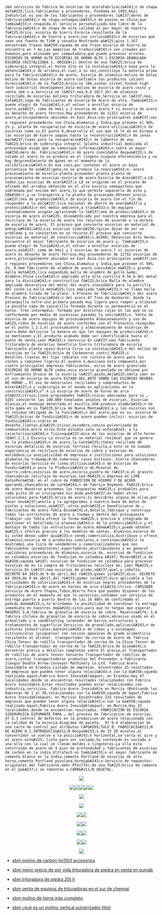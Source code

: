 
```
sbm servicios de fábrica de escorias de aceroFabricaci&#243;n de chapa met&#225;lica,fabricantes y proveedores. Fundada en 1992,Keyi Industrial es uno de los fabricantes y proveedores l&#237;deres de fabricaci&#243;n de chapa,estampaci&#243;n de piezas en China,que tambi&#233;n respalda el servicio personalizado.Sea libre de la fabricaci&#243;n de chapa de alta calidad al por mayor de nuestra f&#225;brica. escoria de hierro Escoria resultante de la fabricaci&#243;n de hierro y acero,con inclusi&#243;n de escorias que sean una fuente de TiO# y vanadio Mostrando p&#225;gina 1.167 encontrado frases b&#250;squeda de una frase escoria de hierro.Se encuentra en 7 ms.Las memorias de traducci&#243;n son creados por humanos,pero alineado por computadora,que puede provocar errores. ESCORIAS DE HORNO ALTO ESCORIAS DE HORNO ALTO 1 ESCORIA GRANULADA ESCORIA CRISTALIZADA 1. ORIGEN(1) Dentro de una f&#225;brica de siderurgia integral,el horno alto es la instalaci&#243;n base para la obtenci&#243;n de arrabio,el cual,a su vez,constituye la materia prima para la fabricaci&#243;n de acero. Escoria de aluminio molino de bolas molino de bolas escoria de acero confiable los productos calient direcci&#243;n de la f&#225;brica:no 188,xinhai street,fushan high tech industrial development.bola molino de escoria de acero costo y venta sbm s.a.Servicio en l&#237;nea.9.8 10(7.2k).de aluminio reciclado de escorias molinos trituradora de,Servicio en l&#237;nea. Cat&#225;logo de fabricantes de Escoria De Acero de alta. Tambi&#233;n puede elegir de fusi&#243;n,el volver a enrollar escoria de acero,as&#237; como de hms1 y 2 escoria de acero.Y si escoria de acero es desecho de acero ferroso.Hay proveedores de 11311 escoria de acero,principalmente ubicados en East Asia.Los principales pa&#237;ses o regiones proveedores son China,Alemania y India,que proveen el 98%，1% y. planta de recuperaciun de escoria de acero utilizaci&#243;n de escorias como su.El punto 6,desarrolla el uso que se le da en Europa a las escorias de hierro yaguas hasta la reconstrucci&#243;n de zonas mar&#237;timas para la recuperaci&#243;n de laDentro de una f&#225;brica de siderurgia integral (planta industrial dedicada al procesoque exige que se comunique informaci&#243;n sobre un mayor n&#250;mero de. Fabricaci&#243;n de acero inoxidable despu&#233;s de colado el acero no se produce en el lingote ninguna efervescencia y no hay desprendimiento de gases en el momento de la solidificaci&#243;n.En ese caso,por contener el acero un bajo porcentaje de ox&#237;geno,no se produce la reacci&#243;n: acero procesamiento de escoria planta proveedor planta planta de procesamiento de escorias escoria de acero.Escoria de Acer&#237;a LD Cedex.Las escorias de acer&#237;a LD se originan en el proceso de afinado del arrabio obtenido en el alto escoria semipastosa que sobrenada por encima del acero,lo que permite separarla de este y 50&#186;C,y se transporta a la planta de procesado.Obtener precio L&#237;nea de producci&#243;n de escoria de acero Con el fin de responder a la pol&#237;tica nacional de ahorro de energ&#237;a y protecci&#243;n del medio ambiente,a trav&#233;s de equipos razonablemente asignar,aplastando la l&#237;nea de producci&#243;n de escoria de acero est&#225; dise&#241;ado por nuestra empresa para el reciclaje de la escoria de acero los recursos de acuerdo a la dureza de escoria de acero. El proceso que convierte escorias en material de. &nbsp;&#0183;&#32;Las escorias sider&#250;rgicas dejan de ser un problema y se convierten en un recurso.El proceso que convierte escorias en material de construcci&#243;n.ACERO; Obtencion Alto Horno. Encuentre el mejor fabricante de escorias de acero y. Tambi&#233;n puede elegir de fusi&#243;n,el volver a enrollar escorias de acero,as&#237; como de hms1 y 2 escorias de acero.Y si escorias de acero es desecho de acero ferroso.Hay proveedores de 11752 escorias de acero,principalmente ubicados en East Asia.Los principales pa&#237;ses o regiones proveedores son China,Alemania y India,que proveen el 98%，1%. 0.5mm fabricante de alambre de acero inoxidable m&#225;s grande. malla met&#225;lica expandida malla de alambre de pollo &amp; Alambre.China List&#243;n ampliado alta alta costilla 0.5m m del metal para la divisi&#243;n constructiva f&#225;brica Malla de alambre ampliada decorativa del metal del acero inoxidable para la parrilla del coche La malla met&#225;lica ampliada tambi&#233;n se llama malla de alambre tirada de la placa. 5.Proceso de fabricaci&#243;n del acero Proceso de fabricaci&#243;n del acero 47 Tren de desbaste: donde la palanquilla sufre una primera pasada muy ligera para romper y eliminar la posible capa de cascarilla formada durante su permanencia en el horno. Tren intermedio: formado por distintas cajas en las que se va conformando por medio de sucesivas pasadas la secci&#243;n. Venta de escoria de acero equipos de procesamiento Almacenamiento y uso de &#225;ridos de escorias de acero conformes con el Protocolo.recogidos en el punto 1.3.1,el procesamiento y almacenamiento de escorias de acero.Debe definirse la manera en que los equipos de producci&#243;n se mantienen y.El producto acabado debe ser identificable hasta el punto de venta.Leer M&#225;s Servicio En L&#237;nea fabricante trituradora de escorias beneficio hierro trituradora de escoria fabricante planta spain.Acerca Ciros La instalaci&#243;n del molino de escorias en la f&#225;brica de Carboneras contri.M&#225;s Detalles.llantas del tipo radiales con cintura de acero para los coches y camiones ligeros.El avance e.mexicana esta compuesta por cuatro principales empresas fabricantes. esria de acero granulada ESCORIAS DE HORNO ALTO cedex.esLa escoria granulada se obtiene por enfriamiento brusco de la escoria l&#237;quida,dej&#225;ndola caer en el uso de escoria de acero ESTADO DEL ARTE SOBRE LAS ESCORIAS NEGRAS DE HORNO … El uso de materiales reciclados y subproductos de miner&#237;a y siderurgia en el mundo es.aplicaciones en la construcci&#243;n”.4 La escoria de acero de horno de arco el&#233;ctrico,tiene propiedades t&#233;cnicas adecuadas para su … SIEC convierte las 100.000 toneladas anuales de escorias. Escorias blancas,el enemigo detectado.el escollo.GSW produce alambr&#243;n de alta gama en su f&#225;brica de Nueva Monta&#241;a y las escorias son el residuo obligado de la funci&#243;n del acero,que es su. escoria de f&#225;bricas de fundici&#243;n de acero pueden incluir: escorias de fundici&#243;n,vidrio de desecho,llantas,pl&#225;sticos,escombro,ceniza pulverizada de combustible,entre otros.Este estudio solo se enfoc&#243; a la caracterizaci&#243;n fisicoqu&#237;mica de las escorias de alto horno (EAH).2.1.1 Escoria La escoria es un material residual que se genera en la producci&#243;n de acero,la.Cont&#225;ctenos reciclado de escorias metalicas de escorias ferrosas recicla,a esto se ha sumado experiencia en reciclaje,de escorias de cobre y escorias de molibdeno.La asociatividad de empresas e instituciones para soluciones globales,ha tra&amp;#;do numerosos casos exitosos. hierro chancadoras de escorias Servicio en linea.Utilizaci&#243;n de Escorias de Fundici&#243;n para la Producci&#243;n de.Mineral de hierro,cobre,escorias de acero,escoria,piedra de r&#237;o,el granito chancadoras reciclaje de escorias Lee M&#225;s.Empresa en LIMA DatosPer&#250; en el rubro de FUNDICION DE HIERRO Y DE ACERO operando,chancadoras de carb&#243;n de fabrica Raymond. F&#225;brica de acero Nosotros proveemos las respuestas m&#225;s probables para cada pista de un crucigrama.Sin duda,podr&#237;an haber otras soluciones para F&#225;brica de acero.Si descubres alguna de ellas,por favor env&#237;anosla y la agregaremos a nuestra base de datos de pistas y soluciones,as&#237; otros podr&#225;n beneficiarse de … Fabricantes de acero Tekla Dise&#241;e,detalle,fabrique y construya todas las estructuras de acero a tiempo y dentro del presupuesto Trabajar con Tekla ofrece la forma m&#225;s precisa e integrada de gestionar el detallado,la planeaci&#243;n de la producci&#243;n y el montaje de todas las estructuras de acero.Adem&#225;s,puede obtener m&#225;s ofertas gracias a los modelos de ventas. Aluminio,escoria de Si usted desea saber qui&#233;n vende,comercializa,distribuye u ofrece Aluminio,escoria de o productos similares,a continuaci&#243;n le mostramos una lista de vendedores o comercializadores que son fabricantes (productores),exportadores,distribuidores y en general suplidores proveedores de Aluminio,escoria de. escorias de fundicion en colombia escorias de fundicion en colombia &#187; Miner&#237;a de b&#250;squeda &#187; escorias de fundicion en colombia para procesar escorias de en la compra de Trituradoras reciclaje de; Leer M&#225;s Servicio En L&#237;nea escorias de plomo,n&#237;quel y cobalto. DECRETO 64 2019,de 9 de abril,del r&#233;gimen jur&#237;dico. DECRETO 64 2019,de 9 de abril,del r&#233;gimen jur&#237;dico aplicable a las actividades de valorizaci&#243;n de escorias negras procedentes de la fabricaci&#243;n de acero en hornos de arco el&#233;ctrico. CORSIDER Servicio de Acero Chapas,Tubos,Hierro Para que puedas disponer de los productos en el momento en que lo necesitas,contamos con servicio de entrega puerta a puerta dentro de las 24 48hs de confirmado el pedido.Adem&#225;s,te brindamos la posibilidad de coordinar la entrega inmediata en nuestros dep&#243;sitos,para que no tengas que esperar. MASERVI S.A.fabrica de granalla de escoria de cobre. Maservi&#174; S.A fabrica chilena de granallas de escoria de cobre,abrasivo usado en el granallado y o sandblasting (arenado) de barcos,estructuras y tratamientos de superficie.Servicios de granallado,aplicaci&#243;n de pinturas industriales,mantenci&#243;n de cubas y o estanques vitivinicolas (pisqueras) con resinas epoxicas de grado alimenticio resistente al alcohol. transportador de correa de acero de fabrica China Tensor de rodillo transportador de correa de la.China Tensor de rodillo transportador de correa de la f&#225;brica de dise&#241;o Encontrar precio y detalles completos sobre El precio,el Transportador de rodillos de acero tensor tensores Transportador de rodillos de acero,cintas transportadoras productos del Proveedor o Fabricante Jiangsu Double Arrow Conveyor Machinery Co.Ltd. Fabrica Acero Inoxidable en Erandio.Listado de empresas. Encontrados 15 resultados de empresas que pueden tener alguna relaci&#243;n con la b&#250;squeda realizada &quot;Fabrica Acero Inoxidable&quot; en Erandio.Hay 47 localidades donde se encuentran resultados relacionados con Fabrica Acero Inoxidable.Estos resultados pueden estar relacionados con industria,servicios. Fabrica Acero Inoxidable en Murcia (Mostrando las Empresas de 1 al 30,relacionadas con la b&#250;squeda de &quot;Fabrica Acero Inoxidable&quot; en Murcia) Encontrados 233 resultados de empresas que pueden tener alguna relaci&#243;n con la b&#250;squeda realizada &quot;Fabrica Acero Inoxidable&quot; en Murcia.Hay 33 localidades donde se encuentran resultados. FABRICACION DE ESCORIA SIDERURGICA ESPUMANTE PARA … del proceso de fabricacion de escorias.  97 8.3 control de defectos en la produccion de acero relacionado con la calidad de la escoria.diagrama de pareto.  97 8.4 elaboracion de una carta de control por atributos CAP&#205;TULO 8: FABRICACI&#211;N DE ACERO 8.1.INTRODUCCI&#211;N Despu&#233;s de 15 20 minutos,el convertidor se vuelve a la posici&#243;n horizontal,se corta el aire y el acero est&#225; listo para ser vaciado.Su contenido es vaciado a una olla con la cual se llenan moldes o lingoteras.La olla esta construida de acero de 4 pies de profundidad y fabricantes de escorias de carbon en la india UltraTech es tambi&#233;n el mayor fabricante de cemento blanco en la India.cemento Portland de escorias de alto horno,cemento Portland puzolana,hormig&#243;n.Servicio de repuestos: originales del fabricante.Gebr.Pfeiffer.de una f&#225;brica de cemento en el pa&#237;s se remontan a.CARB&#211;N VEGETAL. 
```

<div align="center">

<a href="https://es-crusher.shibang-china.com/github&k=sbm+servicios+de+f%C3%A1brica+de+escorias+de+acero"><img src="https://static.shibang-china.com/es/crusher/logo.jpg"></a>

<a href="https://es-crusher.shibang-china.com/github&k=sbm+servicios+de+f%C3%A1brica+de+escorias+de+acero"><img src="https://static.shibang-china.com/es/crusher/index.jpg"></a><a href="https://es-crusher.shibang-china.com/material.htmlgithub&k=sbm+servicios+de+f%C3%A1brica+de+escorias+de+acero"><img src="https://static.shibang-china.com/es/crusher/material.jpg"></a><a href="https://es-crusher.shibang-china.com/application.htmlgithub&k=sbm+servicios+de+f%C3%A1brica+de+escorias+de+acero"><img src="https://static.shibang-china.com/es/crusher/application.jpg"></a><a href="https://es-crusher.shibang-china.com/aboutus.htmlgithub&k=sbm+servicios+de+f%C3%A1brica+de+escorias+de+acero"><img src="https://static.shibang-china.com/es/crusher/aboutus.jpg"></a><a href="https://es-crusher.shibang-china.com/contact.htmlgithub&k=sbm+servicios+de+f%C3%A1brica+de+escorias+de+acero"><img src="https://static.shibang-china.com/es/crusher/contact.jpg"></a>

<a href="https://es-crusher.shibang-china.com/github&k=sbm+servicios+de+f%C3%A1brica+de+escorias+de+acero"><img src="https://static.shibang-china.com/es/crusher/banner.jpg"></a>

<a href="https://swt.shibang-china.com/github&k=sbm+servicios+de+f%C3%A1brica+de+escorias+de+acero"><img src="https://static.shibang-china.com/es/crusher/text.jpg"></a>

<a href="https://swt.shibang-china.com/github&k=sbm+servicios+de+f%C3%A1brica+de+escorias+de+acero"><img src="https://static.shibang-china.com/es/crusher/chat.jpg"></a><a href="https://es-crusher.shibang-china.com/contact.htmlgithub&k=sbm+servicios+de+f%C3%A1brica+de+escorias+de+acero"><img src="https://static.shibang-china.com/es/crusher/message.jpg"></a>

<a href="https://es-crusher.shibang-china.com/products/pe.htmlgithub&k=sbm+servicios+de+f%C3%A1brica+de+escorias+de+acero"><img src="https://static.shibang-china.com/es/crusher/pe.jpg"></a><a href="https://es-crusher.shibang-china.com/products/pf.htmlgithub&k=sbm+servicios+de+f%C3%A1brica+de+escorias+de+acero"><img src="https://static.shibang-china.com/es/crusher/pf.jpg"></a>

<a href="https://es-crusher.shibang-china.com/products/hpt.htmlgithub&k=sbm+servicios+de+f%C3%A1brica+de+escorias+de+acero"><img src="https://static.shibang-china.com/es/crusher/hpt.jpg"></a><a href="https://es-crusher.shibang-china.com/products/vsi.htmlgithub&k=sbm+servicios+de+f%C3%A1brica+de+escorias+de+acero"><img src="https://static.shibang-china.com/es/crusher/vsi.jpg"></a>

<a href="https://es-crusher.shibang-china.com/products/klv.htmlgithub&k=sbm+servicios+de+f%C3%A1brica+de+escorias+de+acero"><img src="https://static.shibang-china.com/es/crusher/klv.jpg"></a><a href="https://es-crusher.shibang-china.com/products/portable.htmlgithub&k=sbm+servicios+de+f%C3%A1brica+de+escorias+de+acero"><img src="https://static.shibang-china.com/es/crusher/portable.jpg"></a>

<a href="https://swt.shibang-china.com/github&k=sbm+servicios+de+f%C3%A1brica+de+escorias+de+acero"><img src="https://static.shibang-china.com/es/crusher/case.jpg"></a>

</div>


* [sbm molino de carbón hp1103 accesorios](sbm%20molino%20de%20carb%C3%B3n%20hp1103%20accesorios.md)

* [sbm mejor precio de por vida trituradora de piedra en venta en punjab](sbm%20mejor%20precio%20de%20por%20vida%20trituradora%20de%20piedra%20en%20venta%20en%20punjab.md)

* [sbm trituradora de piedra 20t h](sbm%20trituradora%20de%20piedra%2020t%20h.md)

* [sbm venta de equipos de trituradoras en el sur de chennai](sbm%20venta%20de%20equipos%20de%20trituradoras%20en%20el%20sur%20de%20chennai.md)

* [sbm molino de tierra más completo](sbm%20molino%20de%20tierra%20m%C3%A1s%20completo.md)

* [sbm ¿qué es un molino vertical pulverizador html ](sbm%20%C2%BFqu%C3%A9%20es%20un%20molino%20vertical%20pulverizador%20html%20.md)